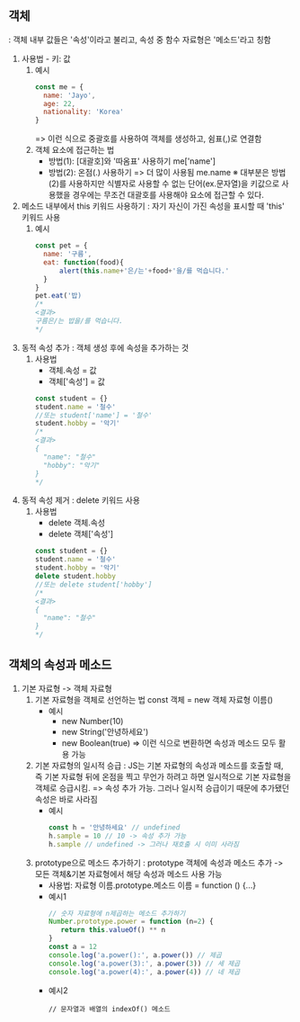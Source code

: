 ## 객체
: 객체 내부 값들은 '속성'이라고 불리고, 속성 중 함수 자료형은 '메소드'라고 칭함
1. 사용법 - 키: 값
   1) 예시
      ```javascript
      const me = {
        name: 'Jayo',
        age: 22,
        nationality: 'Korea' 
      }
      ```
      => 이런 식으로 중괄호를 사용하여 객체를 생성하고, 쉼표(,)로 연결함
   2) 객체 요소에 접근하는 법
      * 방법(1): \[대괄호\]와 '따옴표' 사용하기
        me\['name'\]
      * 방법(2): 온점(.) 사용하기 => 더 많이 사용됨
        me.name
      ※ 대부분은 방법(2)를 사용하지만 식별자로 사용할 수 없는 단어(ex.문자열)을 키값으로 사용했을 경우에는
         무조건 대괄호를 사용해야 요소에 접근할 수 있다.
2. 메소드 내부에서 this 키워드 사용하기
   : 자기 자신이 가진 속성을 표시할 때 'this' 키워드 사용
   1) 예시
      ```javascript
      const pet = {
        name: '구름',
        eat: function(food){
            alert(this.name+'은/는'+food+'을/를 먹습니다.'
        }
      }
      pet.eat('밥)
      /*
      <결과>
      구름은/는 밥을/를 먹습니다.
      */
      ```
3. 동적 속성 추가
   : 객체 생성 후에 속성을 추가하는 것
   1) 사용법
      * 객체.속성 = 값
      * 객체\['속성'\] = 값
      ```javascript
      const student = {}
      student.name = '철수'
      //또는 student['name'] = '철수'
      student.hobby = '악기'
      /*
      <결과>
      {
        "name": "철수"
        "hobby": "악기"
      }
      */
      ```
4. 동적 속성 제거
   : delete 키워드 사용
   1) 사용법
      * delete 객체.속성
      * delete 객체\['속성'\]
      ```javascript
      const student = {}
      student.name = '철수'
      student.hobby = '악기'
      delete student.hobby
      //또는 delete student['hobby']
      /*
      <결과>
      {
        "name": "철수"
      }
      */
      ```

## 객체의 속성과 메소드
1. 기본 자료형 -> 객체 자료형
   1) 기본 자료형을 객체로 선언하는 법
      const 객체 = new 객체 자료형 이름()
      * 예시
        - new Number(10)
        - new String('안녕하세요')
        - new Boolean(true)
      => 이런 식으로 변환하면 속성과 메소드 모두 활용 가능
   2) 기본 자료형의 일시적 승급
      : JS는 기본 자료형의 속성과 메소드를 호출할 때, 즉 기본 자료형 뒤에 온점을 찍고 무언가 하려고 하면
        일시적으로 기본 자료형을 객체로 승급시킴.
      => 속성 추가 가능. 그러나 일시적 승급이기 때문에 추가됐던 속성은 바로 사라짐
      * 예시
        ```javascript
        const h = '안녕하세요' // undefined
        h.sample = 10 // 10 -> 속성 추가 가능
        h.sample // undefined -> 그러나 재호출 시 이미 사라짐
        ```
   3) prototype으로 메소드 추가하기
      : prototype 객체에 속성과 메소드 추가 -> 모든 객체&기본 자료형에서 해당 속성과 메소드 사용 가능
      * 사용법: 자료형 이름.prototype.메소드 이름 = function () {...}
      * 예시1
        ```javascript
        // 숫자 자료형에 n제곱하는 메소드 추가하기
        Number.prototype.power = function (n=2) {
           return this.valueOf() ** n
        }
        const a = 12
        console.log('a.power():', a.power()) // 제곱
        console.log('a.power(3):', a.power(3)) // 세 제곱
        console.log('a.power(4):', a.power(4)) // 네 제곱
        ```
      * 예시2
        ```
        // 문자열과 배열의 indexOf() 메소드
        ```
